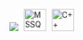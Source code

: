 <p align="left">
  <img src="https://skillicons.dev/icons?i=python,java,flutter,sqlite,dotnet,matlab,linux" />
  <img src="https://cdn.jsdelivr.net/gh/devicons/devicon@latest/icons/microsoftsqlserver/microsoftsqlserver-original.svg" alt="MSSQL" width="40" style="margin-left:6px;" />
  <img src="https://cdn.jsdelivr.net/gh/devicons/devicon@latest/icons/cplusplus/cplusplus-original.svg" alt="C++" width="40" style="margin-left:6px;" />
</p>
